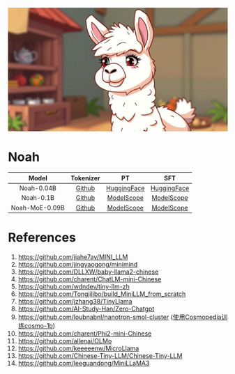 ![](assets/image.jpeg)

# Noah

|Model|Tokenizer|PT|SFT|
|:-:|:-:|:-:|:-:|
|Noah-0.04B|[Github](https://github.com/KnowAIHub/Noah/tree/main/model/tokenizer_6400)|[HuggingFace](https://huggingface.co/wangrongsheng/Noah-0.04B-Base)|[HuggingFace](https://huggingface.co/wangrongsheng/Noah-0.04B-Chat)|
|Noah-0.1B|[Github](https://github.com/KnowAIHub/Noah/tree/main/model/tokenizer_6400)|[ModelScope](https://modelscope.cn/models/wangrongsheng/Noah-0.1B-Chat/files)|[ModelScope](https://modelscope.cn/models/wangrongsheng/Noah-0.1B-Chat/)|
|Noah-MoE-0.09B|[Github](https://github.com/KnowAIHub/Noah/tree/main/model/tokenizer_6400)|[ModelScope](https://modelscope.cn/models/wangrongsheng/Noah-MoE-0.09B-Chat/files)|[ModelScope](https://modelscope.cn/models/wangrongsheng/Noah-MoE-0.09B-Chat/)|

# References

1. https://github.com/jiahe7ay/MINI_LLM
2. https://github.com/jingyaogong/minimind
3. https://github.com/DLLXW/baby-llama2-chinese
4. https://github.com/charent/ChatLM-mini-Chinese
5. https://github.com/wdndev/tiny-llm-zh
6. https://github.com/Tongjilibo/build_MiniLLM_from_scratch
7. https://github.com/jzhang38/TinyLlama
8. https://github.com/AI-Study-Han/Zero-Chatgpt
9. https://github.com/loubnabnl/nanotron-smol-cluster ([使用Cosmopedia训练cosmo-1b](https://huggingface.co/blog/zh/cosmopedia))
10. https://github.com/charent/Phi2-mini-Chinese
11. https://github.com/allenai/OLMo
12. https://github.com/keeeeenw/MicroLlama
13. https://github.com/Chinese-Tiny-LLM/Chinese-Tiny-LLM
14. https://github.com/leeguandong/MiniLLaMA3
